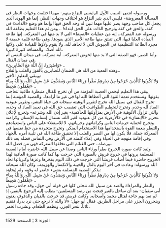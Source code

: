 ------------------------------------------------------------------------

ورسوله انتفى السبب الأول الرئيسي للنزاع بينهم- مهما اختلفت وجهات النظر
في المسألة المعروضة- فليس الذي يثير النزاع هو اختلاف وجهات النظر، إنما
هو الهوى الذي يجعل كل صاحب وجهة يصر عليها مهما تبين له وجه الحق فيها!
وإنما هو وضع «الذات» في كفة، والحق في كفة وترجيح الذات على الحق ابتداء!
.. ومن ثم هذا التعليم بطاعة الله ورسوله عند المعركة.. إنه من عمليات
«الضبط» التي لا بد منها في المعركة.. إنها طاعة القيادة العليا فيها، التي
تنبثق منها طاعة الأمير الذي يقودها. وهي طاعة قلبية عميقة لا مجرد الطاعة
التنظيمية في الجيوش التي لا تجاهد لله، ولا يقوم ولاؤها للقيادة على
ولائها لله أصلا.. والمسافة كبيرة كبيرة..  
وأما الصبر. فهو الصفة التي لا بد منها لخوض المعركة.. أية معركة.. في
ميدان النفس أم في ميدان القتال.  
«وَاصْبِرُوا، إِنَّ اللَّهَ مَعَ الصَّابِرِينَ» ..  
وهذه المعية من الله هي الضمان للصابرين بالفوز والغلب والفلاح..  
ويبقى التعليم الأخير:  
«وَلا تَكُونُوا كَالَّذِينَ خَرَجُوا مِنْ دِيارِهِمْ بَطَراً وَرِئاءَ النَّاسِ وَيَصُدُّونَ عَنْ سَبِيلِ اللَّهِ،
وَاللَّهُ بِما يَعْمَلُونَ مُحِيطٌ» ..  
يبقى هذا التعليم ليحمي العصبة المؤمنة من أن تخرج للقتال متبطرة طاغية
تتعاجب بقوتها! وتستخدم نعمة القوة التي أعطاها الله لها في غير ما
أرادها.. والعصبة المؤمنة إنما تخرج للقتال في سبيل الله تخرج لتقرير
ألوهيته سبحانه في حياة البشر، وتقرير عبودية العباد لله وحده. وتخرج
لتحطيم الطواغيت التي تغتصب حق الله في تعبيد العباد له وحده، والتي تزاول
الألوهية في الأرض بمزاولتها للحاكمية- بغير إذن الله وشرعه- وتخرج لإعلان
تحرير «الإنسان» في «الأرض» من كل عبودية لغير الله، تستذل إنسانية الإنسان
وكرامته.  
وتخرج لحماية حرمات الناس وكراماتهم وحرياتهم، لا للاستعلاء على الناس
واستعبادهم والتبطر بنعمة القوة باستخدامها هذا الاستخدام المنكر. وتخرج
متجردة من حظ نفسها في المعركة جملة، فلا يكون لها من النصر والغلب إلا
تحقيق طاعة الله في تلبية أمره بالجهاد وفي إقامة منهجه في الحياة وفي
إعلاء كلمته في الأرض وفي التماس فضله بعد ذلك ورضاه.. حتى الغنائم التي
تخلفها المعركة فهي من فضل الله..  
ولقد كانت صورة الخروج بطراً ورئاء الناس وصدا عن سبيل الله حاضرة أمام
العصبة المسلمة يرونها في خروج قريش بالصورة التي خرجت بها كما كانت صورة
العاقبة لهذا الخروج حاضرة فيما أصاب قريشاً التي خرجت في ذلك اليوم بفخرها
وعزها وكبريائها تحاد الله ورسوله: وعادت في آخر اليوم بالذل والخيبة
والانكسار والهزيمة.. وكان الله سبحانه يذكر العصبة المسلمة بشيء حاضر له
وقعه وله إيحاؤه:  
«وَلا تَكُونُوا كَالَّذِينَ خَرَجُوا مِنْ دِيارِهِمْ بَطَراً وَرِئاءَ النَّاسِ وَيَصُدُّونَ عَنْ سَبِيلِ اللَّهِ.
وَاللَّهُ بِما يَعْمَلُونَ مُحِيطٌ» ..  
والبطر والمراءاة والصد عن سبيل الله تتجلى كلها في قولة أبي جهل، وقد جاءه
رسول أبي سفيان- بعد أن ساحل بالعير فنجت من رصد المسلمين- يطلب إليه
الرجوع بالنفير، إذ لم تعد بهم حاجة لقتال محمد وأصحابه. وكانت قريش قد
خرجت بالقيان والدفوف يغنون وينحرون الجزر على مراحل الطريق. فقال أبو جهل:
«لا والله لا نرجع حتى نرد بدراً، فنقيم ثلاثاً، ننحر الجزر، ونطعم الطعام،
ونشرب الخمر،

------------------------------------------------------------------------

الجزء: 3 ¦ الصفحة: 1529
